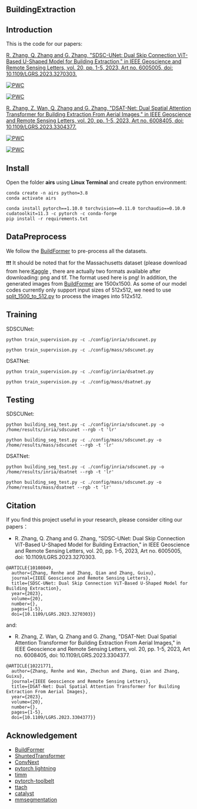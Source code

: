 ## BuildingExtraction


## Introduction

This is the code for our papers:

[R. Zhang, Q. Zhang and G. Zhang, "SDSC-UNet: Dual Skip Connection ViT-Based U-Shaped Model for Building Extraction," in IEEE Geoscience and Remote Sensing Letters, vol. 20, pp. 1-5, 2023, Art no. 6005005, doi: 10.1109/LGRS.2023.3270303.](https://ieeexplore.ieee.org/document/10108049)

[![PWC](https://img.shields.io/endpoint.svg?url=https://paperswithcode.com/badge/sdsc-unet-dual-skip-connection-vit-based-u/extracting-buildings-in-remote-sensing-images-4)](https://paperswithcode.com/sota/extracting-buildings-in-remote-sensing-images-4?p=sdsc-unet-dual-skip-connection-vit-based-u)

[![PWC](https://img.shields.io/endpoint.svg?url=https://paperswithcode.com/badge/sdsc-unet-dual-skip-connection-vit-based-u/semantic-segmentation-on-inria-aerial-image)](https://paperswithcode.com/sota/semantic-segmentation-on-inria-aerial-image?p=sdsc-unet-dual-skip-connection-vit-based-u)




[R. Zhang, Z. Wan, Q. Zhang and G. Zhang, "DSAT-Net: Dual Spatial Attention Transformer for Building Extraction From Aerial Images," in IEEE Geoscience and Remote Sensing Letters, vol. 20, pp. 1-5, 2023, Art no. 6008405, doi: 10.1109/LGRS.2023.3304377.](https://ieeexplore.ieee.org/document/10221771)

	
[![PWC](https://img.shields.io/endpoint.svg?url=https://paperswithcode.com/badge/dsat-net-dual-spatial-attention-transformer/extracting-buildings-in-remote-sensing-images-4)](https://paperswithcode.com/sota/extracting-buildings-in-remote-sensing-images-4?p=dsat-net-dual-spatial-attention-transformer)

[![PWC](https://img.shields.io/endpoint.svg?url=https://paperswithcode.com/badge/dsat-net-dual-spatial-attention-transformer/semantic-segmentation-on-inria-aerial-image)](https://paperswithcode.com/sota/semantic-segmentation-on-inria-aerial-image?p=dsat-net-dual-spatial-attention-transformer)


## Install

Open the folder **airs** using **Linux Terminal** and create python environment:
```
conda create -n airs python=3.8
conda activate airs

conda install pytorch==1.10.0 torchvision==0.11.0 torchaudio==0.10.0 cudatoolkit=11.3 -c pytorch -c conda-forge
pip install -r requirements.txt
```

## DataPreprocess

We follow the [BuildFormer](https://github.com/WangLibo1995/BuildFormer) to pre-process all the datasets.

❗❗❗ It should be noted that for the Massachusetts dataset (please download from here:[Kaggle](https://www.kaggle.com/datasets/balraj98/massachusetts-buildings-dataset/download?datasetVersionNumber=2) , there are actually two formats available after downloading: png and tif. The format used here is png! In addition, the generated images from [BuildFormer](https://github.com/WangLibo1995/BuildFormer) are 1500x1500. As some of our model codes currently only support input sizes of 512x512, we need to use [split_1500_to_512.py](https://github.com/stdcoutzrh/BuildingExtraction/blob/main/tools/split_1500_to_512.py) to process the images into 512x512.




## Training

SDSCUNet:
```
python train_supervision.py -c ./config/inria/sdscunet.py
```

```
python train_supervision.py -c ./config/mass/sdscunet.py
```

DSATNet:
```
python train_supervision.py -c ./config/inria/dsatnet.py
```

```
python train_supervision.py -c ./config/mass/dsatnet.py
```


## Testing

SDSCUNet:
```
python building_seg_test.py -c ./config/inria/sdscunet.py -o /home/results/inria/sdscunet --rgb -t 'lr'
```

```
python building_seg_test.py -c ./config/mass/sdscunet.py -o /home/results/mass/sdscunet --rgb -t 'lr'
```

DSATNet:
```
python building_seg_test.py -c ./config/inria/sdscunet.py -o /home/results/inria/dsatnet --rgb -t 'lr'
```

```
python building_seg_test.py -c ./config/mass/sdscunet.py -o /home/results/mass/dsatnet --rgb -t 'lr'
```



## Citation

If you find this project useful in your research, please consider citing our papers：

* R. Zhang, Q. Zhang and G. Zhang, "SDSC-UNet: Dual Skip Connection ViT-Based U-Shaped Model for Building Extraction," in IEEE Geoscience and Remote Sensing Letters, vol. 20, pp. 1-5, 2023, Art no. 6005005, doi: 10.1109/LGRS.2023.3270303.

```shell
@ARTICLE{10108049,
  author={Zhang, Renhe and Zhang, Qian and Zhang, Guixu},
  journal={IEEE Geoscience and Remote Sensing Letters}, 
  title={SDSC-UNet: Dual Skip Connection ViT-Based U-Shaped Model for Building Extraction}, 
  year={2023},
  volume={20},
  number={},
  pages={1-5},
  doi={10.1109/LGRS.2023.3270303}}
```

and:

* R. Zhang, Z. Wan, Q. Zhang and G. Zhang, "DSAT-Net: Dual Spatial Attention Transformer for Building Extraction From Aerial Images," in IEEE Geoscience and Remote Sensing Letters, vol. 20, pp. 1-5, 2023, Art no. 6008405, doi: 10.1109/LGRS.2023.3304377.

```shell
@ARTICLE{10221771,
  author={Zhang, Renhe and Wan, Zhechun and Zhang, Qian and Zhang, Guixu},
  journal={IEEE Geoscience and Remote Sensing Letters}, 
  title={DSAT-Net: Dual Spatial Attention Transformer for Building Extraction From Aerial Images}, 
  year={2023},
  volume={20},
  number={},
  pages={1-5},
  doi={10.1109/LGRS.2023.3304377}}
```

## Acknowledgement

- [BuildFormer](https://github.com/WangLibo1995/BuildFormer)
- [ShuntedTransformer](https://github.com/OliverRensu/Shunted-Transformer)
- [ConvNext](https://github.com/facebookresearch/ConvNeXt)
- [pytorch lightning](https://www.pytorchlightning.ai/)
- [timm](https://github.com/rwightman/pytorch-image-models)
- [pytorch-toolbelt](https://github.com/BloodAxe/pytorch-toolbelt)
- [ttach](https://github.com/qubvel/ttach)
- [catalyst](https://github.com/catalyst-team/catalyst)
- [mmsegmentation](https://github.com/open-mmlab/mmsegmentation)
